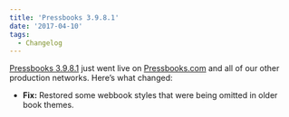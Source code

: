 ```yaml
---
title: 'Pressbooks 3.9.8.1'
date: '2017-04-10'
tags:
  - Changelog
---
```


[Pressbooks 3.9.8.1](https://github.com/pressbooks/pressbooks/releases/tag/3.9.8.1) just
went live on [Pressbooks.com](https://pressbooks.com) and all of our other production
networks. Here’s what changed:

- **Fix:** Restored some webbook styles that were being omitted in older book themes.
